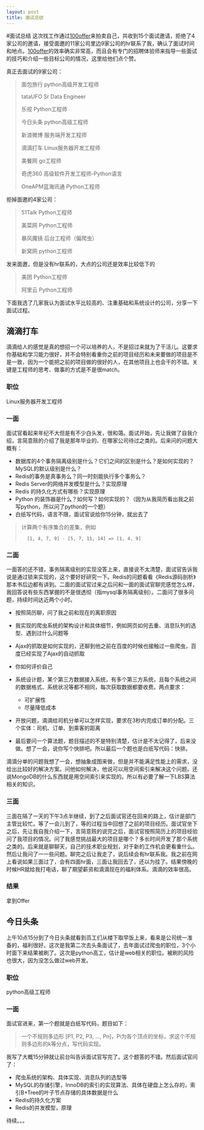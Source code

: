 ```yaml
---
layout: post
title: 面试总结 
---
```


#面试总结
这次找工作通过[100offer](http://www.100offer.com/i/Fbmo5sDR)来拍卖自己，共收到15个面试邀请，拒绝了4家公司的邀请，接受面邀的11家公司里边9家公司的hr联系了我，确认了面试时间和地点。[100offer](http://www.100offer.com/i/Fbmo5sDR)的效率确实非常高，而且会有专门的招聘体验师来指导一些面试的技巧和介绍一些目标公司的情况，这里给他们点个赞。

真正去面试的9家公司：

> 面包旅行 python高级开发工程师
> 
> tataUFO Sr Data Engineer
> 
> 乐视 Python工程师
> 
> 今日头条 python高级工程师
> 
> 新浪微博 服务端开发工程师
> 
> 滴滴打车 Linux服务器开发工程师
> 
> 美餐网 go工程师
> 
> 奇虎360 高级软件开发工程师-Python语言
> 
> OneAPM蓝海讯通 Python工程师


拒掉面邀的4家公司：
> 51Talk Python工程师
> 
> 美菜网 Python工程师
> 
> 暴风魔镜 后台工程师（偏爬虫）
> 
> 新窝网 python工程师


发来面邀，但是没有hr联系的，大点的公司还是效率比较低下的
> 美团 Python工程师
> 
> 阿里云 Python工程师


下面我选了几家我认为面试水平比较高的、注重基础和系统设计的公司，分享一下面试过程。

## 滴滴打车
滴滴给人的感觉是真的想招一个可以培养的人，不是招过来就为了干活儿。这要求你基础和学习能力很好，并不会特别看重你之前的项目经历和未来要做的项目是不是一致，因为一个能把之前的项目做的很好的人，在其他项目上也会干的不错。关键是工程师的思考、做事的方式是不是很match。

### 职位
Linux服务器开发工程师

### 一面

面试官看起来年纪不大但是有不少白头发，很和蔼。面试开始，先让我做了自我介绍，言简意赅的介绍了我是那年毕业的、在哪家公司待过之类的。后来问的问题大概有：
	
* 数据库的4个事务隔离级别是什么？它们之间的区别是什么？是如何实现的？MySQL的默认级别是什么？
* Redis的事务是真事务么？同一时刻能执行多个事务么？
* Redis Server的网络并发模型是什么？实现原理
* Redis 的持久化方式有哪些？实现原理
* Python 的装饰器是什么？如何写？如何实现的？（因为从我简历看出我之前写python，所以问了python的一个题）
* 白纸写代码，语言不限，面试官说给你15分钟，就出去了
>
> 计算两个有序集合的差集，例如 
>
>		[1, 4, 7, 9] - [5, 7, 11, 14] => [1, 4, 9]


### 二面

一面答的还不错，事务隔离级别的实现没答上来，直接说不太清楚，面试官告诉我说是通过锁来实现的，这个要好好研究一下。Redis的问题看看《Redis源码剖析》那本书后边都有讲到。二面的面试官过来之后问和一面的面试官聊完感觉怎么样，我回答说有些东西掌握的不是很透彻（指mysql事务隔离级别）。二面问了很多问题，持续时间达近两个小时。

* 按照简历聊，问了我之前和现在的离职原因
* 我实现的爬虫系统的架构设计和具体细节，例如网页如何去重、消息队列的选型、遇到过什么问题等
* Ajax的抓取是如何实现的，还聊到他之前在百度的时候也接触过一些爬虫，百度已经实现了Ajax的自动抓取
* 你如何评价自己
* 系统设计题，某个第三方数据接入系统，有多个第三方系统，且每个系统之间的数据格式、系统状况等都不相同，每次获取数据都要收费。两点要求：

	* 可扩展性
	* 尽量降低成本
	
* 开放问题，滴滴给司机分单可以怎样实现，要求在3秒内完成订单的分配。三个实体：司机、订单、到乘客的距离
* 最后要问一个算法题，题目描述的不是特别清楚，估计是不太记得了，后来没做。想了一会，说你写个快排吧。所以最后一个题也是白纸写代码：快排。

滴滴分单的问题我想了一会，想抽象成图来做，但是并不能满足性能上的需求，没给出比较好的解决方案。问他如何解决，他说可以用空间索引来解决这个问题。还说MongoDB的什么东西就是用空间索引来实现的。所以有必要了解一下LBS算法相关的知识。

### 三面

三面在隔了一天的下午3点半继续，到了之后面试官还在回来的路上，估计是部门主管比较忙。等了一会儿到了，等的过程当中回想了之前的项目经历。面试官坐下之后，先让我自我介绍一下，言简意赅的说完之后，面试官按照简历上的项目经验问了我项目的情况。问了我感觉挑战最大的项目是哪个？多长时间开发了那个系统之类的。后来就是聊聊天，自己的技术职业规划，对于新的工作机会更看重什么。然后让我问了一一些问题。聊完之后让我走了，说后续会有hr联系我。我之前在网上看说如果三面过了，会有四面hr面，三面让我回去了，还以为挂了。结果傍晚的时候HR就给我打电话，聊了期望薪资和滴滴现在的福利体系。滴滴的效率很高。

### 结果
拿到Offer


## 今日头条
上午10点15分到了今日头条就看到员工们从楼下取早饭上来，看来是公司统一准备的，福利很好。这次是我第二次去头条面试了，去年面试过爬虫的职位，3个小时面下来结果被刷了。这次是python高工，估计是web相关的职位。被刷的风险也很大，因为没怎么做过web开发。

### 职位
python高级工程师

### 一面
面试官进来，第一个题就是白纸写代码，题目如下：

> 一个不规则多边形 [P1, P2, P3, ..., Pn]，Pi为各个顶点的坐标，求这个不规则多边形的k等分点，写代码实现。

我写了大概15分钟就让前台叫告诉面试官写完了。这个题答的不错。然后面试官问了：

* 爬虫系统的架构、具体实现、消息队列的选型等
* MySQL的存储引擎，InnoDB的索引的实现算法、具体在硬盘上怎么存的，索引B+Tree的叶子节点存储的具体数据是什么
* Redis的持久化方案
* Redis的并发模型，原理


待续。。。


